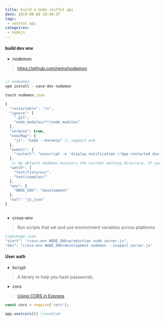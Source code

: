 ```yaml
---
title: build a node restful api
date: 2019-08-08 10:48:37
tags:
 - restful api
categoires:
 - nodejs
---
```


#### build dev env

- nodemon
> https://github.com/remy/nodemon
```js

// nodeamon
npm install --save-dev nodemon

touch nodemon.json

{
  "restartable": "rs",
  "ignore": [
    ".git",
    "node_modules/**/node_modules"
  ],
  "verbose": true,
  "execMap": {
    "js": "node --harmony" // support es6
  },
  "events": {
    "restart": "osascript -e 'display notification \"App restarted due to:\n'$FILENAME'\" with title \"nodemon\"'"
  },
   // By default nodemon monitors the current working directory. If you want to take control of that option, use the --watch option to add specific paths:
  "watch": [
    "test/fixtures/",
    "test/samples/"
  ],
  "env": {
    "NODE_ENV": "development"
  },
  "ext": "js,json"
}



```
- cross-env
> Run scripts that set and use environment variables across platforms
```js
//package.json
"start": "cross-env NODE_ENV=production node server.js",
"dev": "cross-env NODE_ENV=development nodemon --inspect server.js"
```
#### User auth

- bcrypt
> A library to help you hash passwords.

- cors
> [Using CORS in Express](https://medium.com/@alexishevia/using-cors-in-express-cac7e29b005b)
```js
const cors = require('cors');

app.use(cors()) //enabled
```